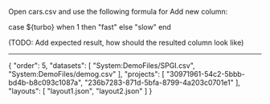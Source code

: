 Open cars.csv and use the following formula for Add new column:

 case ${turbo} when 1 then "fast" else "slow" end

(TODO: Add expected result, how should the resulted column look like)

---
{
  "order": 5,
  "datasets": [
    "System:DemoFiles/SPGI.csv",
    "System:DemoFiles/demog.csv"
  ],
  "projects": [
    "30971961-54c2-5bbb-bd4b-b8c093c1087a",
    "236b7283-871d-5bfa-8799-4a203c0701e1"
  ],
  "layouts": [
    "layout1.json",
    "layout2.json"
  ]
}
